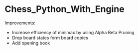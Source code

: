 # Chess_Python_With_Engine

Improvements:
- Increase efficiency of minimax by using Alpha Beta Pruning
- Drop board states form board copies
- Add opening book
